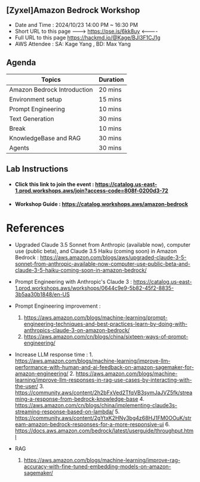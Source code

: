 ## [Zyxel]Amazon Bedrock Workshop
- Date and Time : 2024/10/23 14:00 PM ~ 16:30 PM
- Short URL to this page ---> https://pse.is/6kk8uy <----
- Full URL to this page https://hackmd.io/@Kage/BJl3F1CJ1g
- AWS Attendee : SA: Kage Yang , BD: Max Yang


## Agenda
| Topics                                   | Duration |
| ---------------------------------------- | -------- |
| Amazon Bedrock Introduction              | 20 mins  |
| Environment setup                        | 15 mins  |
| Prompt Engineering                       | 10 mins  |
| Text Generation                          | 30 mins  |
| Break                                    | 10 mins  |
| KnowledgeBase and RAG                    | 30 mins  |
| Agents                                   | 30 mins  |


## Lab Instructions ##
- #### Click this link to join the event : https://catalog.us-east-1.prod.workshops.aws/join?access-code=808f-0200d3-72

- #### Workshop Guide : https://catalog.workshops.aws/amazon-bedrock


# References
- Upgraded Claude 3.5 Sonnet from Anthropic (available now), computer use (public beta), and Claude 3.5 Haiku (coming soon) in Amazon Bedrock : https://aws.amazon.com/blogs/aws/upgraded-claude-3-5-sonnet-from-anthropic-available-now-computer-use-public-beta-and-claude-3-5-haiku-coming-soon-in-amazon-bedrock/
- Prompt Engineering with Anthropic's Claude 3 : https://catalog.us-east-1.prod.workshops.aws/workshops/0644c9e9-5b82-45f2-8835-3b5aa30b1848/en-US
- Prompt Engineering improvement : 
  1. https://aws.amazon.com/blogs/machine-learning/prompt-engineering-techniques-and-best-practices-learn-by-doing-with-anthropics-claude-3-on-amazon-bedrock/
    2. https://aws.amazon.com/cn/blogs/china/sixteen-ways-of-prompt-engineering/

- Increase LLM response time : 
      1. https://aws.amazon.com/blogs/machine-learning/improve-llm-performance-with-human-and-ai-feedback-on-amazon-sagemaker-for-amazon-engineering/
    2. https://aws.amazon.com/blogs/machine-learning/improve-llm-responses-in-rag-use-cases-by-interacting-with-the-user/
    3. https://community.aws/content/2h2bFxVed2TfqVB3symJaJVZ5fk/streaming-a-response-from-bedrock-knowledge-base
    4. https://aws.amazon.com/cn/blogs/china/implementing-claude3s-streaming-response-based-on-lambda/
    5. https://community.aws/content/2gYtxK2HNy3bg4z68HJ1FM0OOuK/stream-amazon-bedrock-responses-for-a-more-responsive-ui
    6. https://docs.aws.amazon.com/bedrock/latest/userguide/throughput.html

- RAG
    1. https://aws.amazon.com/blogs/machine-learning/improve-rag-accuracy-with-fine-tuned-embedding-models-on-amazon-sagemaker/




